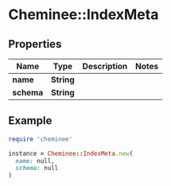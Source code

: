 # Cheminee::IndexMeta

## Properties

| Name | Type | Description | Notes |
| ---- | ---- | ----------- | ----- |
| **name** | **String** |  |  |
| **schema** | **String** |  |  |

## Example

```ruby
require 'cheminee'

instance = Cheminee::IndexMeta.new(
  name: null,
  schema: null
)
```

